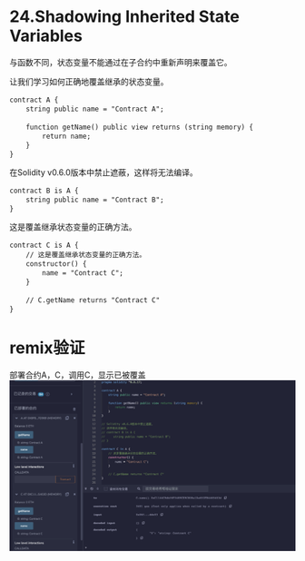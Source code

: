 # 24.Shadowing Inherited State Variables

与函数不同，状态变量不能通过在子合约中重新声明来覆盖它。

让我们学习如何正确地覆盖继承的状态变量。

```solidity
contract A {
    string public name = "Contract A";

    function getName() public view returns (string memory) {
        return name;
    }
}
```
在Solidity v0.6.0版本中禁止遮蔽，这样将无法编译。

```solidity
contract B is A {
    string public name = "Contract B";
}
```
这是覆盖继承状态变量的正确方法。
```solidity
contract C is A {
    // 这是覆盖继承状态变量的正确方法。
    constructor() {
        name = "Contract C";
    }

    // C.getName returns "Contract C"
}
```
# remix验证
部署合约A，C，调用C，显示已被覆盖
![24-1.png](./img/24-1.png)
